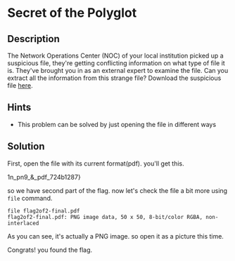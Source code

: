 # Secret of the Polyglot

## Description

The Network Operations Center (NOC) of your local institution picked up a suspicious file, they're getting conflicting information on what type of file it is. They've brought you in as an external expert to examine the file. Can you extract all the information from this strange file?
Download the suspicious file [here](https://artifacts.picoctf.net/c_titan/97/flag2of2-final.pdf).

## Hints

- This problem can be solved by just opening the file in different ways

## Solution

First, open the file with its current format(pdf). you'll get this.

1n_pn9_&_pdf_724b1287}

so we have second part of the flag. now let's check the file a bit more using ```file``` command.

```shell
file flag2of2-final.pdf
flag2of2-final.pdf: PNG image data, 50 x 50, 8-bit/color RGBA, non-interlaced
```

As you can see, it's actually a PNG image. so open it as a picture this time.

Congrats! you found the flag.
